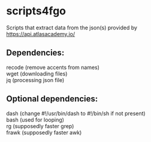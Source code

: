 # scripts4fgo
Scripts that extract data from the json(s) provided by https://api.atlasacademy.io/
## Dependencies:
recode (remove accents from names)
<br/>
wget (downloading files)
<br/>
jq (processing json file)
## Optional dependencies:
dash (change #!/usr/bin/dash to #!/bin/sh if not present)
<br/>
bash (used for looping)
<br/>
rg (supposedly faster grep)
<br/>
frawk (supposedly faster awk)
